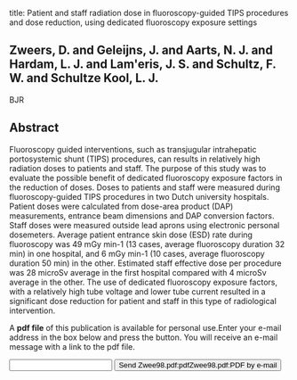 title: Patient and staff radiation dose in fluoroscopy-guided TIPS procedures and dose reduction, using dedicated fluoroscopy exposure settings

## Zweers, D. and Geleijns, J. and Aarts, N. J. and Hardam, L. J. and Lam'eris, J. S. and Schultz, F. W. and Schultze Kool, L. J.
BJR


## Abstract
Fluoroscopy guided interventions, such as transjugular intrahepatic portosystemic shunt (TIPS) procedures, can results in relatively high radiation doses to patients and staff. The purpose of this study was to evaluate the possible benefit of dedicated fluoroscopy exposure factors in the reduction of doses. Doses to patients and staff were measured during fluoroscopy-guided TIPS procedures in two Dutch university hospitals. Patient doses were calculated from dose-area product (DAP) measurements, entrance beam dimensions and DAP conversion factors. Staff doses were measured outside lead aprons using electronic personal dosemeters. Average patient entrance skin dose (ESD) rate during fluoroscopy was 49 mGy min-1 (13 cases, average fluoroscopy duration 32 min) in one hospital, and 6 mGy min-1 (10 cases, average fluoroscopy duration 50 min) in the other. Estimated staff effective dose per procedure was 28 microSv average in the first hospital compared with 4 microSv average in the other. The use of dedicated fluoroscopy exposure factors, with a relatively high tube voltage and lower tube current resulted in a significant dose reduction for patient and staff in this type of radiological intervention.

A <b>pdf file</b> of this publication is available for personal use.Enter your e-mail address in the box below and press the button. You will receive an e-mail message with a link to the pdf file.
<form action="sender.php">  <input type="text" name="email">  <input type="submit" value="Send Zwee98.pdf:pdfZwee98.pdf:PDF by e-mail"></form>
